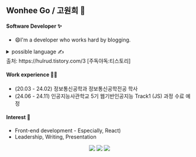 ## Wonhee Go / 고원희 👋

#### Software Developer ✨
- 😄I'm a developer who works hard by blogging.
  
<details>
<summary>
  possible language ✍
</summary>
  <img src="https://img.shields.io/badge/React-61DAFB?style=for-the-badge&logo=React&logoColor=white">
  <img src="https://img.shields.io/badge/JavaScript-F7DF1E?style=for-the-badge&logo=JavaScript&logoColor=white">
  <img src="https://img.shields.io/badge/HTML5-E34F26?style=for-the-badge&logo=HTML5&logoColor=white">
  <img src="https://img.shields.io/badge/CSS-1572B6?style=for-the-badge&logo=CSS3&logoColor=white">
  </br>
  <img src="https://img.shields.io/badge/node.js-5FA04E?style=for-the-badge&logo=nodedotjs&logoColor=white">
  </br>
  <img src="https://img.shields.io/badge/MySQL-4479A1?style=for-the-badge&logo=mysql&logoColor=white">
  <img src="https://img.shields.io/badge/Oracle-F80000?style=for-the-badge&logo=oracle&logoColor=white">
</details>
출처: https://hulrud.tistory.com/3 [주독야독:티스토리]

#### Work experience 🤹‍♀️
- (20.03 - 24.02) 정보통신공학과 정보통신공학전공 학사
- (24.06 - 24.11) 인공지능사관학교 5기 웹기반인공지능 Track1 (JS) 과정 수료 예정

#### Interest 👀
- Front-end development - Especially, React)
- Leadership, Writing, Presentation

<div align=center>
<a href="https://www.notion.so/wonniego/Wonnie-s-Library-c9106659a8ab4accad0e6a2840c09114?pvs=4" target="_blank"><img src="https://img.shields.io/badge/Notion-000000?style=for-the-badge&logo=Notion&logoColor=white"></a>
<a href="https://blog.naver.com/kodnjshee" target="_blank"><img src="https://img.shields.io/badge/Blog-03C75A?style=for-the-badge&logo=Naver&logoColor=white"></a>
<a href="https://github.com/gowonhee" target="_blank"><img src="https://img.shields.io/badge/GitHub-181717?style=for-the-badge&logo=GitHub&logoColor=white"></a>
</div>
<!-- 네이버 블로그랑 노션 추가할 것 (참조사이트 : https://m.blog.naver.com/yb2316/222260350184) -->

